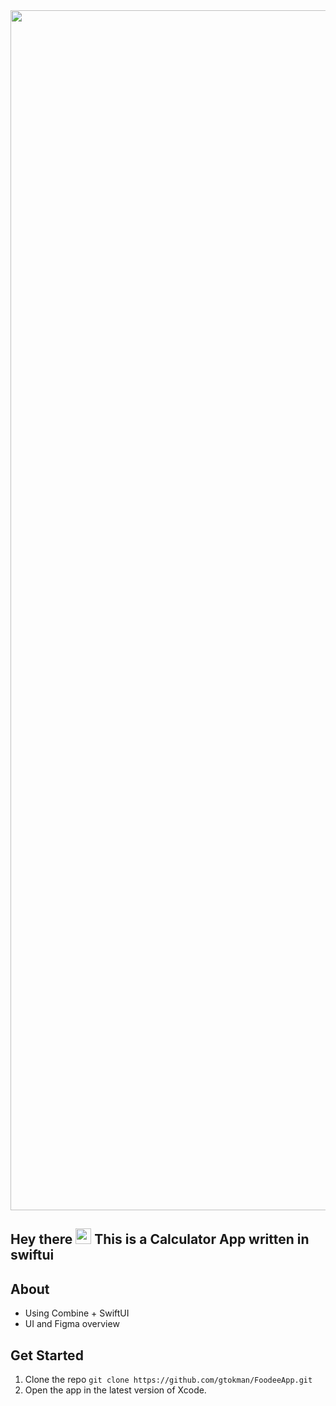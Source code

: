 <img width="1920" alt="" src="https://user-images.githubusercontent.com/96487423/212523119-2a32479b-fbdf-463d-9a89-c89f8421ea66.png">
<br>

## Hey there <img src="https://media.giphy.com/media/hvRJCLFzcasrR4ia7z/giphy.gif" width="25px"> This is a Calculator App written in swiftui

## About
* Using Combine + SwiftUI
* UI and Figma overview

## Get Started

1. Clone the repo `git clone https://github.com/gtokman/FoodeeApp.git`
2. Open the app in the latest version of Xcode.
